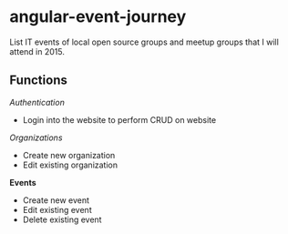 angular-event-journey
=====================

List IT events of local open source groups and meetup groups that I will attend in 2015.

Functions
--------------

*Authentication*

- Login into the website to perform CRUD on website

*Organizations*

- Create new organization
- Edit existing organization

**Events**

- Create new event
- Edit existing event
- Delete existing event



